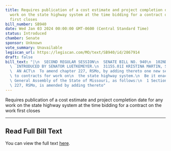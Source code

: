 ```yaml
---
title: Requires publication of a cost estimate and project completion date for any
  work on the state highway system at the time bidding for a contract on the work
  first closes
bill_number: SB940
date: Wed Jan 03 2024 00:00:00 GMT-0600 (Central Standard Time)
status: Introduced
chamber: Senate
sponsor: Unknown
vote_summary: Unavailable
legiscan_url: https://legiscan.com/MO/text/SB940/id/2867914
draft: false
bill_text: "|\n  SECOND REGULAR SESSION\n  SENATE BILL NO. 940\n  102ND GENERA L ASSEMBLY\n\
  \  INTRODUCED BY SENATOR LUETKEMEYER.\n  3115S.01I KRISTINA MARTIN, Secretary\n\
  \  AN ACT\n  To amend chapter 227, RSMo, by adding thereto one new section relating\
  \ to contracts for work on\n  the state highway system.\n  Be it enacted by the\
  \ General Assembly of the State of Missouri, as follows:\n  1 Section A. Chapter\
  \ 227, RSMo, is amended by adding thereto"
---
```

Requires publication of a cost estimate and project completion date for any work on the state highway system at the time bidding for a contract on the work first closes

---

## Read Full Bill Text

You can view the full text [here](https://legiscan.com/MO/text/SB940/id/2867914).
